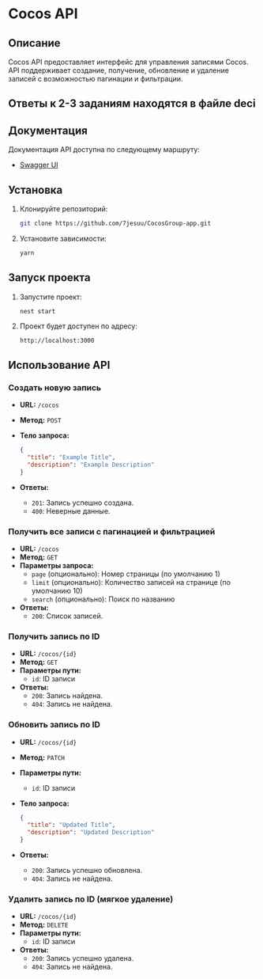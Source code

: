 # Cocos API

## Описание

Cocos API предоставляет интерфейс для управления записями Cocos. API поддерживает создание, получение, обновление и удаление записей с возможностью пагинации и фильтрации.

## Ответы к 2-3 заданиям находятся в файле deci

## Документация

Документация API доступна по следующему маршруту:

- [Swagger UI](http://localhost:3000/api/docs)

## Установка

1. Клонируйте репозиторий:

    ```bash
    git clone https://github.com/7jesuu/CocosGroup-app.git
    ```

2. Установите зависимости:

    ```bash
    yarn
    ```

## Запуск проекта

1. Запустите проект:

    ```bash
    nest start
    ```

2. Проект будет доступен по адресу:

    ```
    http://localhost:3000
    ```

## Использование API

### Создать новую запись

- **URL:** `/cocos`
- **Метод:** `POST`
- **Тело запроса:**

    ```json
    {
      "title": "Example Title",
      "description": "Example Description"
    }
    ```

- **Ответы:**
  - `201`: Запись успешно создана.
  - `400`: Неверные данные.

### Получить все записи с пагинацией и фильтрацией

- **URL:** `/cocos`
- **Метод:** `GET`
- **Параметры запроса:**
  - `page` (опционально): Номер страницы (по умолчанию 1)
  - `limit` (опционально): Количество записей на странице (по умолчанию 10)
  - `search` (опционально): Поиск по названию
- **Ответы:**
  - `200`: Список записей.

### Получить запись по ID

- **URL:** `/cocos/{id}`
- **Метод:** `GET`
- **Параметры пути:**
  - `id`: ID записи
- **Ответы:**
  - `200`: Запись найдена.
  - `404`: Запись не найдена.

### Обновить запись по ID

- **URL:** `/cocos/{id}`
- **Метод:** `PATCH`
- **Параметры пути:**
  - `id`: ID записи
- **Тело запроса:**

    ```json
    {
      "title": "Updated Title",
      "description": "Updated Description"
    }
    ```

- **Ответы:**
  - `200`: Запись успешно обновлена.
  - `404`: Запись не найдена.

### Удалить запись по ID (мягкое удаление)

- **URL:** `/cocos/{id}`
- **Метод:** `DELETE`
- **Параметры пути:**
  - `id`: ID записи
- **Ответы:**
  - `200`: Запись успешно удалена.
  - `404`: Запись не найдена.
